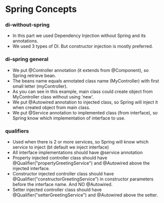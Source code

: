 # Spring Concepts

### di-without-spring
* In this part we used Dependency Injection without Spring and its annotations.
* We used 3 types of DI. But constructor injection is mostly preferred.

### di-spring general
* We put @Controller annotation (it extends from @Component), so Spring retrieve bean. 
* The beans name equals annotated class name (MyController) with first small letter (myController). 
* As you can see in this example, main class could create object from MyController class without using 'new'.
* We put @Autowired annotation to injected class, so Spring will inject it when created object from main class.
* We put @Service annotation to implemented class (from interface), so Spring know which implementation of interface to use.

### qualifiers
* Used when there is 2 or more services, so Spring will know which service to inject (bt default we inject interface)
* All interface implementations should have @service annotation
* Property injected controller class should have @Qualifier("propertyGreetingService") and @Autowired above the injected interface.
* Constructor injected controller class should have @Qualifier("constructorGreetingService") in constructor parameters before the interface name. And NO @Autowired.
* Setter injected controller class should have @Qualifier("setterGreetingService") and @Autowired above the setter.